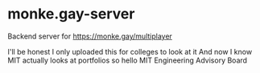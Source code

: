 # monke.gay-server
Backend server for https://monke.gay/multiplayer

I'll be honest I only uploaded this for colleges to look at it
And now I know MIT actually looks at portfolios so hello MIT Engineering Advisory Board
